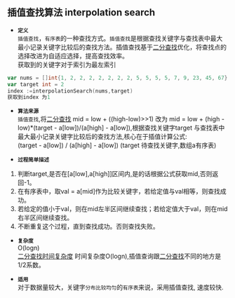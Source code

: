 ## 插值查找算法 interpolation search  

- **`定义`**  
`插值查找`，`有序表`的一种查找方式。`插值查找`是根据查找关键字与查找表中最大最小记录关键字比较后的查找方法。插值查找基于[二分查找](../binary_search)优化，将查找点的选择改进为自适应选择，提高查找效率。</br>
获取到的关键字对于索引为最左索引  
```go
var nums = []int{1, 2, 2, 2, 2, 2, 2, 2, 5, 5, 5, 5, 7, 9, 23, 45, 67} 
var target int = 2
index :=interpolationSearch(nums,target)  
获取到index 为1
```


- **`算法来源`**  
`插值查找`,将[二分查找](../binary_search) mid = low + ((high-low)>>1) 改为 mid = low + (high - low)*(target - a[low])/(a[high] - a[low]),根据查找关键字target 与查找表中最大最小记录关键字比较后的查找方法,核心在于插值计算公式:  
(target - a[low]) /  (a[high] - a[low])  (target 待查找关键字,数组a有序表)  



- **`过程简单描述`**
1. 判断target,是否在[a[low],a[high]]区间内,是的话根据公式获取mid,否则返回-1。 </br>
2. 在有序表中，取val = a[mid]作为比较关键字，若给定值与val相等，则查找成功。</br>
3. 若给定的值小于val，则在mid左半区间继续查找；若给定值大于val，则在mid右半区间继续查找。</br>
4. 不断重复这个过程，直到查找成功。否则查找失败。</br>  


- **`复杂度`**      
O(logn)  
[二分查找时间复杂度](../binary_search#binary_search_space) 时间复杂度O(logn),插值查询跟[二分查找](../binary_search)不同的地方是 1/2系数。

- **`适用`**  
对于数据量较大，关键字`分布比较均匀`的`有序表`来说，采用插值查找, 速度较快.



